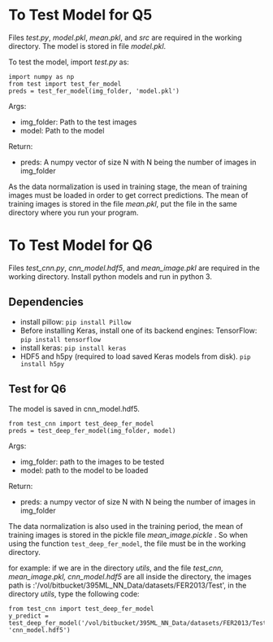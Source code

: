 # To Test Model for Q5
Files <i>test.py</i>, <i>model.pkl</i>, <i>mean.pkl</i>, and <i>src</i> are required in the working directory. The model is stored in file <i>model.pkl</i>.

To test the model, import <i>test.py</i> as:
```
import numpy as np
from test import test_fer_model
preds = test_fer_model(img_folder, 'model.pkl')
```
Args:
  - img_folder: Path to the test images
  - model: Path to the model

Return:
  - preds: A numpy vector of size N with N being the number of images in img_folder

As the data normalization is used in training stage, the mean of training images must be loaded in order to get correct predictions. The mean of training images is stored in the file <i>mean.pkl</i>, put the file in the same directory where you run your program.

# To Test Model for Q6
Files <i>test_cnn.py</i>, <i>cnn_model.hdf5</i>, and <i>mean_image.pkl</i> are required in the working directory. Install python models and run in python 3.

## Dependencies
- install pillow:
`pip install Pillow`
- Before installing Keras, install one of its backend engines: TensorFlow:
`pip install tensorflow`
- install keras:
`pip install keras`
- HDF5 and h5py (required to load saved Keras models from disk).
`pip install h5py`

## Test for Q6
The model is saved in cnn_model.hdf5.

```
from test_cnn import test_deep_fer_model
preds = test_deep_fer_model(img_folder, model)
```
Args:
  - img_folder: path to the images to be tested
  - model: path to the model to be loaded

Return:
  - preds: a numpy vector of size N with N being the number of images in img_folder

The data normalization is also used in the training period, the mean of training images is stored in the pickle file <i>mean_image.pickle </i>. So when using the function `test_deep_fer_model`, the file must be in the working directory.

for example: if we are in the directory <i>utils</i>, and the file <i>test_cnn, mean_image.pkl, cnn_model.hdf5</i> are all inside the directory, the images path is :'/vol/bitbucket/395ML_NN_Data/datasets/FER2013/Test', in the directory <i>utils</i>, type the following code:

```
from test_cnn import test_deep_fer_model
y_predict = test_deep_fer_model('/vol/bitbucket/395ML_NN_Data/datasets/FER2013/Test', 'cnn_model.hdf5')
```
